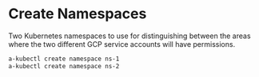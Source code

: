 # Create Namespaces

Two Kubernetes namespaces to use for distinguishing between the areas where the
two different GCP service accounts will have permissions.

```sh
a-kubectl create namespace ns-1
a-kubectl create namespace ns-2
```


